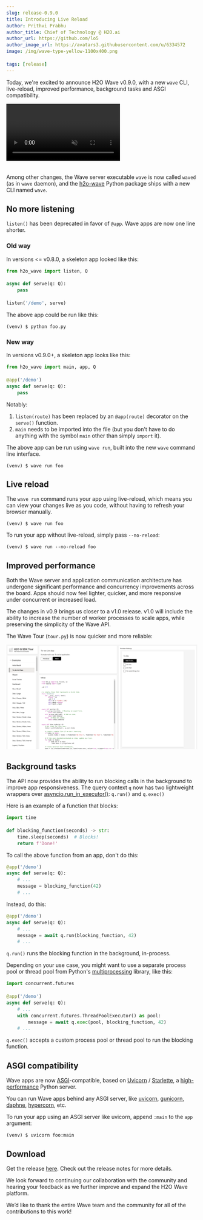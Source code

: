 ```yaml
---
slug: release-0.9.0
title: Introducing Live Reload
author: Prithvi Prabhu
author_title: Chief of Technology @ H2O.ai
author_url: https://github.com/lo5
author_image_url: https://avatars3.githubusercontent.com/u/6334572
image: /img/wave-type-yellow-1100x400.png

tags: [release]
---
```


Today, we're excited to announce H2O Wave v0.9.0, with a new `wave` CLI, live-reload, improved performance, background tasks and ASGI compatibility.

<!--truncate-->

<video autoPlay='autoplay' loop='loop' muted='muted'><source src={require('./assets/2020-10-28/livereload.mp4').default} type='video/mp4'/></video>
<br/>
<br/>

Among other changes, the Wave server executable `wave` is now called `waved` (as in `wave` daemon), and the [h2o-wave](https://pypi.org/project/h2o-wave/) Python package ships with a new CLI named `wave`.

## No more listening

`listen()` has been deprecated in favor of `@app`. Wave apps are now one line shorter.

### Old way

In versions <= v0.8.0, a skeleton app looked like this:

```python title="foo.py"
from h2o_wave import listen, Q

async def serve(q: Q):
    pass

listen('/demo', serve)
```

The above app could be run like this:

```shell
(venv) $ python foo.py
```

### New way

In versions v0.9.0+, a skeleton app looks like this:

```python {1,3} title="foo.py"
from h2o_wave import main, app, Q

@app('/demo')
async def serve(q: Q):
    pass
```

Notably:

1. `listen(route)` has been replaced by an `@app(route)` decorator on the `serve()` function.
2. `main` needs to be imported into the file (but you don't have to do anything with the symbol `main` other than simply `import` it).

The above app can be run using `wave run`, built into the new `wave` command line interface.

```shell
(venv) $ wave run foo
```

## Live reload

The `wave run` command runs your app using live-reload, which means you can view your changes live as you code, without having to refresh your browser manually.

```shell
(venv) $ wave run foo
```

To run your app without live-reload, simply pass `--no-reload`:

```shell
(venv) $ wave run --no-reload foo
```

## Improved performance

Both the Wave server and application communication architecture has undergone significant performance and concurrency improvements across the board. Apps should now feel lighter, quicker, and more responsive under concurrent or increased load.

The changes in v0.9 brings us closer to a v1.0 release. v1.0 will include the ability to increase the number of worker processes to scale apps, while preserving the simplicity of the Wave API.

The Wave Tour (`tour.py`) is now quicker and more reliable:

![tour](assets/2020-10-28/tour.png)

## Background tasks

The API now provides the ability to run blocking calls in the background to improve app responsiveness. The query context `q` now has  two lightweight wrappers over [asyncio.run_in_executor()](https://docs.python.org/3/library/asyncio-eventloop.html#asyncio.loop.run_in_executor): `q.run()` and `q.exec()`

Here is an example of a function that blocks:

```python {1,4}
import time

def blocking_function(seconds) -> str:
    time.sleep(seconds)  # Blocks!
    return f'Done!'
```

To call the above function from an app, don't do this:

```python {4}
@app('/demo')
async def serve(q: Q):
    # ...
    message = blocking_function(42)
    # ...
```

Instead, do this:

```python {4}
@app('/demo')
async def serve(q: Q):
    # ...
    message = await q.run(blocking_function, 42)
    # ...
```

`q.run()` runs the blocking function in the background, in-process.

Depending on your use case, you might want to use a separate process pool or thread pool from Python's [multiprocessing](https://docs.python.org/3/library/multiprocessing.html) library, like this:

```python {1,6-7}
import concurrent.futures

@app('/demo')
async def serve(q: Q):
    # ...
    with concurrent.futures.ThreadPoolExecutor() as pool:
        message = await q.exec(pool, blocking_function, 42)
    # ...
```

`q.exec()` accepts a custom process pool or thread pool to run the blocking function.

## ASGI compatibility

Wave apps are now [ASGI](https://asgi.readthedocs.io/en/latest/)-compatible, based on [Uvicorn](https://www.uvicorn.org) / [Starlette](https://www.starlette.io/), a [high-performance](https://www.techempower.com/benchmarks/#section=data-r17&hw=ph&test=fortune&l=zijzen-1) Python server.

You can run Wave apps behind any ASGI server, like [uvicorn](https://www.uvicorn.org), [gunicorn](https://gunicorn.org/), [daphne](https://github.com/django/daphne/), [hypercorn](https://pgjones.gitlab.io/hypercorn/), etc.

To run your app using an ASGI server like uvicorn, append `:main` to the `app` argument:

```shell
(venv) $ uvicorn foo:main
```

## Download

Get the release [here](https://github.com/h2oai/wave/releases/latest). Check out the release notes for more details.

We look forward to continuing our collaboration with the community and hearing your feedback as we further improve and expand the H2O Wave platform.

We’d like to thank the entire Wave team and the community for all of the contributions to this work!
